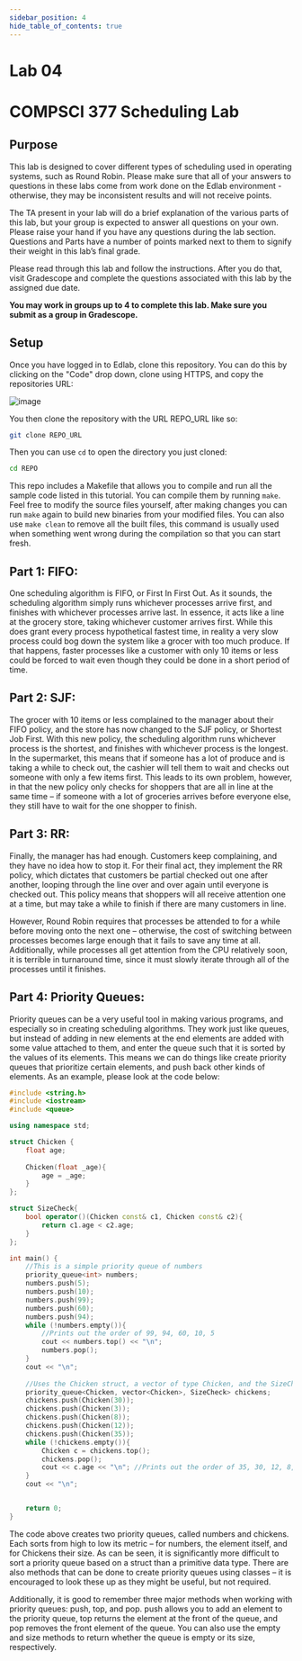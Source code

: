 ```yaml
---
sidebar_position: 4
hide_table_of_contents: true
---
```

# Lab 04

# COMPSCI 377 Scheduling Lab

## Purpose

This lab is designed to cover different types of scheduling used in operating systems, such as Round Robin. Please make sure that all of your answers to questions in these labs come from work done on the Edlab environment - otherwise, they may be inconsistent results and will not receive points.

The TA present in your lab will do a brief explanation of the various parts of this lab, but your group is expected to answer all questions on your own. Please raise your hand if you have any questions during the lab section. Questions and Parts have a number of points marked next to them to signify their weight in this lab’s final grade.

Please read through this lab and follow the instructions. After you do that, visit Gradescope and complete the questions associated with this lab by the assigned due date.

**You may work in groups up to 4 to complete this lab. Make sure you submit as a group in Gradescope.**

## Setup

Once you have logged in to Edlab, clone this repository. You can do this by clicking on the "Code" drop down, clone using HTTPS, and copy the repositories URL:


![image](https://user-images.githubusercontent.com/348202/192867111-70299f73-979c-4b15-84f5-9f036932a02f.png)

You then clone the repository with the URL REPO_URL like so:

``` bash
git clone REPO_URL
```

Then you can use `cd` to open the directory you just cloned:

``` bash
cd REPO
```

This repo includes a Makefile that allows you to compile and run all the sample code listed in this tutorial. You can compile them by running `make`. Feel free to modify the source files yourself, after making changes you can run `make` again to build new binaries from your modified files. You can also use `make clean` to remove all the built files, this command is usually used when something went wrong during the compilation so that you can start fresh.

## Part 1: FIFO:

One scheduling algorithm is FIFO, or First In First Out. As it sounds, the scheduling algorithm simply runs whichever processes arrive first, and finishes with whichever processes arrive last. In essence, it acts like a line at the grocery store, taking whichever customer arrives first. While this does grant every process hypothetical fastest time, in reality a very slow process could bog down the system like a grocer with too much produce. If that happens, faster processes like a customer with only 10 items or less could be forced to wait even though they could be done in a short period of time.

## Part 2: SJF:

The grocer with 10 items or less complained to the manager about their FIFO policy, and the store has now changed to the SJF policy, or Shortest Job First. With this new policy, the scheduling algorithm runs whichever process is the shortest, and finishes with whichever process is the longest. In the supermarket, this means that if someone has a lot of produce and is taking a while to check out, the cashier will tell them to wait and checks out someone with only a few items first. This leads to its own problem, however, in that the new policy only checks for shoppers that are all in line at the same time – if someone with a lot of groceries arrives before everyone else, they still have to wait for the one shopper to finish.

## Part 3: RR:

Finally, the manager has had enough. Customers keep complaining, and they have no idea how to stop it. For their final act, they implement the RR policy, which dictates that customers be partial checked out one after another, looping through the line over and over again until everyone is checked out. This policy means that shoppers will all receive attention one at a time, but may take a while to finish if there are many customers in line.

However, Round Robin requires that processes be attended to for a while before moving onto the next one – otherwise, the cost of switching between processes becomes large enough that it fails to save any time at all. Additionally, while processes all get attention from the CPU relatively soon, it is terrible in turnaround time, since it must slowly iterate through all of the processes until it finishes.

## Part 4: Priority Queues:

Priority queues can be a very useful tool in making various programs, and especially so in creating scheduling algorithms. They work just like queues, but instead of adding in new elements at the end elements are added with some value attached to them, and enter the queue such that it is sorted by the values of its elements. This means we can do things like create priority queues that prioritize certain elements, and push back other kinds of elements. As an example, please look at the code below:

``` cpp title="chicken.cpp" showLineNumbers
#include <string.h>
#include <iostream>
#include <queue>

using namespace std;

struct Chicken {
	float age;
	
	Chicken(float _age){
		age = _age;
	}
};

struct SizeCheck{
	bool operator()(Chicken const& c1, Chicken const& c2){
		return c1.age < c2.age;
	}
};

int main() {
	//This is a simple priority queue of numbers
	priority_queue<int> numbers; 
	numbers.push(5);
	numbers.push(10);
	numbers.push(99);
	numbers.push(60);
	numbers.push(94);
	while (!numbers.empty()){
		//Prints out the order of 99, 94, 60, 10, 5
		cout << numbers.top() << "\n"; 
		numbers.pop();
	}
	cout << "\n";
	
	//Uses the Chicken struct, a vector of type Chicken, and the SizeCheck operator to compare Chickens
	priority_queue<Chicken, vector<Chicken>, SizeCheck> chickens; 
	chickens.push(Chicken(30));
	chickens.push(Chicken(3));
	chickens.push(Chicken(8));
	chickens.push(Chicken(12));
	chickens.push(Chicken(35));
	while (!chickens.empty()){
		Chicken c = chickens.top();
		chickens.pop();
		cout << c.age << "\n"; //Prints out the order of 35, 30, 12, 8, 3
	}
	cout << "\n";


	return 0;
}
```

The code above creates two priority queues, called numbers and chickens. Each sorts from high to low its metric – for numbers, the element itself, and for Chickens their size. As can be seen, it is significantly more difficult to sort a priority queue based on a struct than a primitive data type. There are also methods that can be done to create priority queues using classes – it is encouraged to look these up as they might be useful, but not required.

Additionally, it is good to remember three major methods when working with priority queues: push, top, and pop. push allows you to add an element to the priority queue, top returns the element at the front of the queue, and pop removes the front element of the queue. You can also use the empty and size methods to return whether the queue is empty or its size, respectively.
